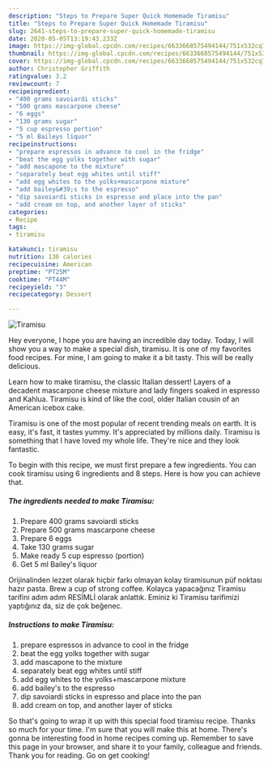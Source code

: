 ```yaml
---
description: "Steps to Prepare Super Quick Homemade Tiramisu"
title: "Steps to Prepare Super Quick Homemade Tiramisu"
slug: 2641-steps-to-prepare-super-quick-homemade-tiramisu
date: 2020-05-05T13:19:43.233Z
image: https://img-global.cpcdn.com/recipes/6633668575494144/751x532cq70/tiramisu-recipe-main-photo.jpg
thumbnail: https://img-global.cpcdn.com/recipes/6633668575494144/751x532cq70/tiramisu-recipe-main-photo.jpg
cover: https://img-global.cpcdn.com/recipes/6633668575494144/751x532cq70/tiramisu-recipe-main-photo.jpg
author: Christopher Griffith
ratingvalue: 3.2
reviewcount: 7
recipeingredient:
- "400 grams savoiardi sticks"
- "500 grams mascarpone cheese"
- "6 eggs"
- "130 grams sugar"
- "5 cup espresso portion"
- "5 ml Baileys liquor"
recipeinstructions:
- "prepare espressos in advance to cool in the fridge"
- "beat the egg yolks together with sugar"
- "add mascapone to the mixture"
- "separately beat egg whites until stiff"
- "add egg whites to the yolks+mascarpone mixture"
- "add bailey&#39;s to the espresso"
- "dip savoiardi sticks in espresso and place into the pan"
- "add cream on top, and another layer of sticks"
categories:
- Recipe
tags:
- tiramisu

katakunci: tiramisu 
nutrition: 136 calories
recipecuisine: American
preptime: "PT25M"
cooktime: "PT44M"
recipeyield: "3"
recipecategory: Dessert

---
```



![Tiramisu](https://img-global.cpcdn.com/recipes/6633668575494144/751x532cq70/tiramisu-recipe-main-photo.jpg)

Hey everyone, I hope you are having an incredible day today. Today, I will show you a way to make a special dish, tiramisu. It is one of my favorites food recipes. For mine, I am going to make it a bit tasty. This will be really delicious.

Learn how to make tiramisu, the classic Italian dessert! Layers of a decadent mascarpone cheese mixture and lady fingers soaked in espresso and Kahlua. Tiramisu is kind of like the cool, older Italian cousin of an American icebox cake.

Tiramisu is one of the most popular of recent trending meals on earth. It is easy, it's fast, it tastes yummy. It's appreciated by millions daily. Tiramisu is something that I have loved my whole life. They're nice and they look fantastic.


To begin with this recipe, we must first prepare a few ingredients. You can cook tiramisu using 6 ingredients and 8 steps. Here is how you can achieve that.

<!--inarticleads1-->

##### The ingredients needed to make Tiramisu:

1. Prepare 400 grams savoiardi sticks
1. Prepare 500 grams mascarpone cheese
1. Prepare 6 eggs
1. Take 130 grams sugar
1. Make ready 5 cup espresso (portion)
1. Get 5 ml Bailey&#39;s liquor


Orijinalinden lezzet olarak hiçbir farkı olmayan kolay tiramisunun püf noktası hazır pasta. Brew a cup of strong coffee. Kolayca yapacağınız Tiramisu tarifini adım adım RESİMLİ olarak anlattık. Eminiz ki Tiramisu tarifimizi yaptığınız da, siz de çok beğenec. 

<!--inarticleads2-->

##### Instructions to make Tiramisu:

1. prepare espressos in advance to cool in the fridge
1. beat the egg yolks together with sugar
1. add mascapone to the mixture
1. separately beat egg whites until stiff
1. add egg whites to the yolks+mascarpone mixture
1. add bailey&#39;s to the espresso
1. dip savoiardi sticks in espresso and place into the pan
1. add cream on top, and another layer of sticks




So that's going to wrap it up with this special food tiramisu recipe. Thanks so much for your time. I'm sure that you will make this at home. There's gonna be interesting food in home recipes coming up. Remember to save this page in your browser, and share it to your family, colleague and friends. Thank you for reading. Go on get cooking!
